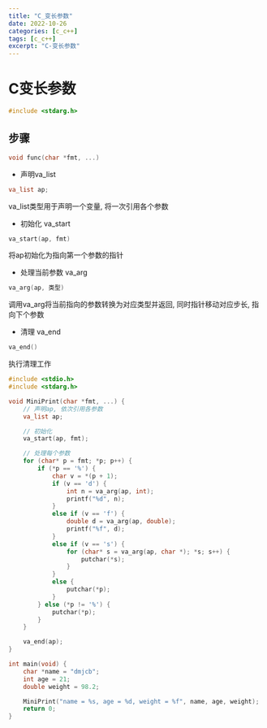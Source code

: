 ```yaml
---
title: "C_变长参数"
date: 2022-10-26
categories: [c_c++]
tags: [c_c++]
excerpt: "C-变长参数"
---
```


# C变长参数

```c
#include <stdarg.h>
```

## 步骤

```c++
void func(char *fmt, ...)
```

- 声明va_list

```c++
va_list ap;
```

va_list类型用于声明一个变量, 将一次引用各个参数

- 初始化 va_start

```c++
va_start(ap, fmt)
```

将ap初始化为指向第一个参数的指针

- 处理当前参数 va_arg

```c++
va_arg(ap, 类型)
```

调用va_arg将当前指向的参数转换为对应类型并返回, 同时指针移动对应步长, 指向下个参数

- 清理 va_end

```c++
va_end()
```

执行清理工作

```c++
#include <stdio.h>
#include <stdarg.h>

void MiniPrint(char *fmt, ...) {
    // 声明ap, 依次引用各参数
    va_list ap;

    // 初始化
    va_start(ap, fmt);

    // 处理每个参数
    for (char* p = fmt; *p; p++) {
        if (*p == '%') {
            char v = *(p + 1);
            if (v == 'd') {
                int n = va_arg(ap, int);
                printf("%d", n);
            }
            else if (v == 'f') {
                double d = va_arg(ap, double);
                printf("%f", d);
            }
            else if (v == 's') {
                for (char* s = va_arg(ap, char *); *s; s++) {
                    putchar(*s);
                }
            }
            else {
                putchar(*p);
            }
        } else (*p != '%') {
            putchar(*p);
        } 
    }

    va_end(ap);
}

int main(void) {
    char *name = "dmjcb";
    int age = 21;
    double weight = 98.2;

    MiniPrint("name = %s, age = %d, weight = %f", name, age, weight);
    return 0;
}
```
